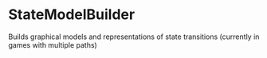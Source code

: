 # StateModelBuilder
Builds graphical models and representations of state transitions (currently in games with multiple paths)
